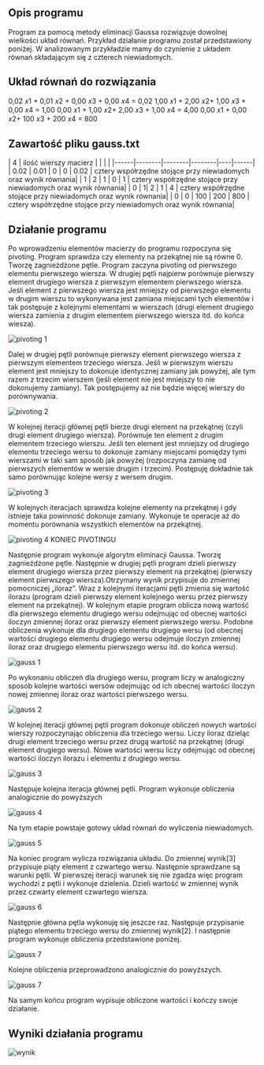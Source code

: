 ## Opis programu
Program za pomocą metody eliminacji Gaussa rozwiązuje dowolnej wielkości układ równań. Przykład działanie programu został przedstawiony poniżej. W analizowanym przykładzie mamy do czynienie z układem równań składającym się z czterech niewiadomych.

## Układ równań do rozwiązania

0,02 𝑥1 + 0,01 𝑥2 + 0,00 𝑥3 + 0,00 𝑥4 = 0,02 
1,00 𝑥1 + 2,00 𝑥2+ 1,00 𝑥3 + 0,00 𝑥4 = 1,00 
0,00 𝑥1 + 1,00 𝑥2+ 2,00 𝑥3 + 1,00 𝑥4 = 4,00 
0,00 𝑥1 + 0,00 𝑥2+ 100 𝑥3 + 200 𝑥4 = 800

## Zawartość pliku gauss.txt

| 4    | ilość wierszy macierz |        |       |          |
|------|--------|--------|--------|----|------|
| 0.02 | 0.01 | 0 | 0 | 0.02 | cztery współrzędne stojące przy niewiadomych oraz wynik równania|
| 1 | 2 | 1 | 0 | 1 | cztery współrzędne stojące przy niewiadomych oraz wynik równania|
| 0 | 1| 2 | 1 | 4 | cztery współrzędne stojące przy niewiadomych oraz wynik równania|
| 0 | 0 | 100 | 200 | 800 | cztery współrzędne stojące przy niewiadomych oraz wynik równania|


## Działanie programu

Po wprowadzeniu elementów macierzy do programu rozpoczyna się pivoting. Program sprawdza czy elementy na przekątnej nie są równe 0.
Tworzę zagnieżdżone pętle. Program zaczyna pivoting od pierwszego elementu pierwszego wiersza. W drugiej pętli najpierw porównuje pierwszy element drugiego wiersza z pierwszym elementem pierwszego wiersza. Jeśli element z pierwszego wiersza jest mniejszy od pierwszego elementu w drugim wierszu to wykonywana jest zamiana miejscami tych elementów i tak postępuje z kolejnymi elementami w wierszach (drugi element drugiego wiersza zamienia z drugim elementem pierwszego wiersza itd. do końca wiesza).

![pivoting 1](resources/1.jpg)


Dalej w drugiej pętli porównuje pierwszy element pierwszego wiersza z pierwszym elementem trzeciego wiersza. Jeśli w pierwszym wierszu element jest mniejszy to dokonuje identycznej zamiany jak powyżej, ale tym razem z trzecim wierszem (jeśli element nie jest mniejszy to nie dokonujemy zamiany). Tak postępujemy aż nie będzie więcej wierszy do porównywania.


![pivoting 2](resources/2.jpg)


W kolejnej iteracji głównej pętli bierze drugi element na przekątnej (czyli drugi element drugiego wiersza). Porównuje ten element z drugim elementem trzeciego wierszu. Jeśli ten element jest mniejszy od drugiego elementu trzeciego wersu to dokonuje zamiany miejscami pomiędzy tymi wierszami w taki sam sposób jak powyżej (rozpoczyna zamianę od pierwszych elementów w wersie drugim i trzecim). Postępuję dokładnie tak samo porównując kolejne wersy z wersem drugim.

![pivoting 3](resources/3.jpg)

W kolejnych iteracjach sprawdza kolejne elementy na przekątnej i gdy istnieje taka powinność dokonuje zamiany. Wykonuje te operacje aż do momentu porównania wszystkich elementów na przekątnej.

![pivoting 4](resources/4.jpg)
KONIEC PIVOTINGU


Następnie program wykonuje algorytm eliminacji Gaussa. Tworzę zagnieżdżone pętle. Następnie w drugiej pętli program dzieli pierwszy element drugiego wiersza przez pierwszy element na przekątnej (pierwszy element pierwszego wiersza).Otrzymany wynik przypisuje do zmiennej pomocniczej „iloraz”. Wraz z kolejnymi iteracjami pętli zmienia się wartość ilorazu (program dzieli pierwszy element kolejnego wersu przez pierwszy element na przekątnej). W kolejnym etapie program oblicza nową wartość dla pierwszego elementu drugiego wersu odejmując od obecnej wartości iloczyn zmiennej iloraz oraz pierwszy element pierwszego wersu. Podobne obliczenia wykonuje dla drugiego elementu drugiego wersu (od obecnej wartości drugiego elementu drugiego wersu odejmuje iloczyn zmiennej iloraz oraz drugiego elementu pierwszego wersu itd. do końca wersu).


![gauss 1](resources/5.jpg)


Po wykonaniu obliczeń dla drugiego wersu, program liczy w analogiczny sposób kolejne wartości wersów odejmując od ich obecnej wartości iloczyn nowej zmiennej iloraz oraz wartości pierwszego wersu.


![gauss 2](resources/6.jpg)


W kolejnej iteracji głównej pętli program dokonuje obliczeń nowych wartości wierszy rozpoczynając obliczenia dla trzeciego wersu. Liczy iloraz dzieląc drugi element trzeciego wersu przez drugą wartość na przekątnej (drugi element drugiego wersu). Nowe wartości wersu liczy odejmując od obecnej wartości iloczyn ilorazu i elementu z drugiego wersu.


![gauss 3](resources/7.jpg)

Następuje kolejna iteracja głównej pętli. Program wykonuje obliczenia analogicznie do powyższych

![gauss 4](resources/8.jpg)

Na tym etapie powstaje gotowy układ równań do wyliczenia niewiadomych.

![gauss 5](resources/9.jpg)


Na koniec program wylicza rozwiązania układu. Do zmiennej wynik[3] przypisuje piąty element z czwartego wersu. Następnie sprawdzane są warunki pętli. W pierwszej iteracji warunek się nie zgadza więc program wychodzi z pętli i wykonuje dzielenia. Dzieli wartość w zmiennej wynik przez czwarty element czwartego wiersza.

![gauss 6](resources/10.jpg)


Następnie główna pętla wykonuję się jeszcze raz. Następuje przypisanie piątego elementu trzeciego wersu do zmiennej wynik[2]. I następnie program wykonuje obliczenia przedstawione poniżej.


![gauss 7](resources/11.jpg)

Kolejne obliczenia przeprowadzono analogicznie do powyższych.

![gauss 7](resources/12.jpg)

Na samym końcu program wypisuje obliczone wartości i kończy swoje działanie.


## Wyniki działania programu
![wynik](resources/wynik.jpg)
